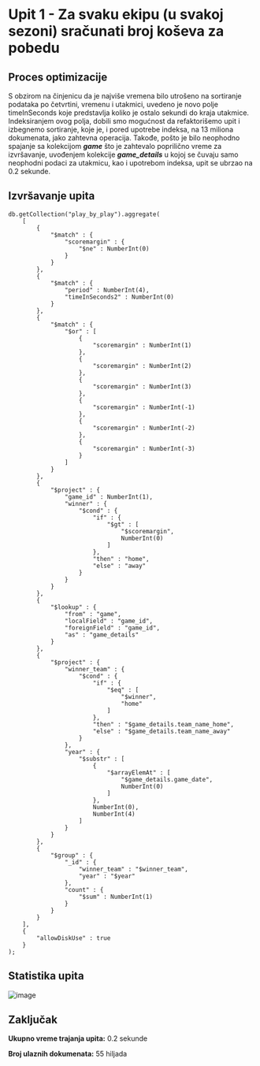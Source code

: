# Upit 1 - Za svaku ekipu (u svakoj sezoni) sračunati broj koševa za pobedu

## Proces optimizacije 

S obzirom na činjenicu da je najviše vremena bilo utrošeno na sortiranje podataka po četvrtini, vremenu i utakmici, uvedeno je novo polje timeInSeconds koje predstavlja koliko je ostalo sekundi do kraja utakmice.
Indeksiranjem ovog polja, dobili smo mogućnost da refaktorišemo upit i izbegnemo sortiranje, koje je, i pored upotrebe indeksa, na 13 miliona dokumenata, jako zahtevna operacija.
Takođe, pošto je bilo neophodno spajanje sa kolekcijom **_game_** što je zahtevalo poprilično vreme za izvršavanje, uvođenjem kolekcije **_game_details_** u kojoj se čuvaju samo neophodni podaci za utakmicu, 
kao i upotrebom indeksa, upit se ubrzao na 0.2 sekunde.  

## Izvršavanje upita

```
db.getCollection("play_by_play").aggregate(
    [
        {
            "$match" : {
                "scoremargin" : {
                    "$ne" : NumberInt(0)
                }
            }
        }, 
        {
            "$match" : {
                "period" : NumberInt(4),
                "timeInSeconds2" : NumberInt(0)
            }
        }, 
        {
            "$match" : {
                "$or" : [
                    {
                        "scoremargin" : NumberInt(1)
                    },
                    {
                        "scoremargin" : NumberInt(2)
                    },
                    {
                        "scoremargin" : NumberInt(3)
                    },
                    {
                        "scoremargin" : NumberInt(-1)
                    },
                    {
                        "scoremargin" : NumberInt(-2)
                    },
                    {
                        "scoremargin" : NumberInt(-3)
                    }
                ]
            }
        }, 
        {
            "$project" : {
                "game_id" : NumberInt(1),
                "winner" : {
                    "$cond" : {
                        "if" : {
                            "$gt" : [
                                "$scoremargin",
                                NumberInt(0)
                            ]
                        },
                        "then" : "home",
                        "else" : "away"
                    }
                }
            }
        }, 
        {
            "$lookup" : {
                "from" : "game",
                "localField" : "game_id",
                "foreignField" : "game_id",
                "as" : "game_details"
            }
        }, 
        {
            "$project" : {
                "winner_team" : {
                    "$cond" : {
                        "if" : {
                            "$eq" : [
                                "$winner",
                                "home"
                            ]
                        },
                        "then" : "$game_details.team_name_home",
                        "else" : "$game_details.team_name_away"
                    }
                },
                "year" : {
                    "$substr" : [
                        {
                            "$arrayElemAt" : [
                                "$game_details.game_date",
                                NumberInt(0)
                            ]
                        },
                        NumberInt(0),
                        NumberInt(4)
                    ]
                }
            }
        }, 
        {
            "$group" : {
                "_id" : {
                    "winner_team" : "$winner_team",
                    "year" : "$year"
                },
                "count" : {
                    "$sum" : NumberInt(1)
                }
            }
        }
    ], 
    {
        "allowDiskUse" : true
    }
);
```

## Statistika upita 
![image](https://github.com/Gravarica/MongoDB-Projekat/assets/93195018/1e872a39-cca2-4aaf-97fb-f81336680878)

## Zaključak 

**Ukupno vreme trajanja upita:** 0.2 sekunde

**Broj ulaznih dokumenata:** 55 hiljada


